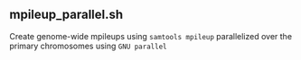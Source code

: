 ## mpileup_parallel.sh
Create genome-wide mpileups using ```samtools mpileup``` parallelized over the primary chromosomes
using ```GNU parallel```
